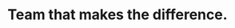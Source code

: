 ---
title: "Team that makes the difference."
subtitle: ""
# meta description
description: "We are specialized in developing forward-thinking digital products, bots, digital infrastructure, hybrid applications and websites. And we do this by bringing our customers through each phase of the implementation process with us."
draft: false
layout: "about"


# about
about:
  title: "We are a company that creates digital products and experiences for humans."
  content: "We are specialized in developing forward-thinking digital products, bots, digital infrastructure, hybrid applications and websites. And we do this by bringing our customers through each phase of the implementation process with us."
  image: "images/about.jpg"


# # founders_quote
# founders_quote:
#   name: "Charles Dickens"
#   subtitle: "The Founder, Bigspring LLC"
#   image: "images/avatar/02.jpg"
#   content: "We’re changing how product managers, developers, and data scientists plan, track, and govern analytics across organizations. Before Avo, teams were forced to choose between product delivery speed and reliable insights."


# # who_we_are
# who_we_are:
#   title: "Who we are?"
#   content: "We started in 2018 because we believe we can change the way organizations use data to make better decisions for their customers. We’ve been blown away by the impact BI has had on data quality and developer productivity for our customers. 
  
  
#   From startups to consumer it’s been incredible to see our product fundamentally change the way PMs, devs and data scientists collaborate to track and govern their analytics."


# our_mission
our_mission:
  title: "Expertise"
  content: "<ul style='list-style: none;'>
            <li>Digital Products</li>
            <li>Solutions Architecture</li>
            <li>Development</li>
            <li>Cloud</li>
            <li>Bots</li>
            <li>Digital infrastructure</li>
            <li>Hybrid solutions</li>
            <li>E-commerce</li>
            <li>Web</li>
            <li>Performance</li>
            <li>Tailored applications</li>
            </ul>"
  
  # title: "Our mission"
  # content: "Companies have never had to understand their customers better or faster. Consumers choose the product with the best experience and companies can’t afford to stall product decisions while waiting days or weeks for answers from a centralized BI team.
  
  
  # The industry gold standard has become to decentralize business intelligence, so that every team is autonomous in making data-driven decisions quickly."

# clients_logo_slider
clients_logo_slider:
  enable : true
  title: "Who trusts our judgment"
  logos:
  - "images/brands/lactapp-logo.png"
  - "images/brands/tas-logo.png"
  - "images/brands/1to1video-logo.png"
  - "images/brands/vertex-logo.png"
  - "images/brands/cognizant-logo.png"
#   - "images/brands/06-colored.png"
#   - "images/brands/03-colored.png"
#   - "images/brands/01-colored.png"
#   - "images/brands/02-colored.png"
#   - "images/brands/04-colored.png"
#   - "images/brands/05-colored.png"
#   - "images/brands/06-colored.png"


# fun facts
# fun_facts:
#   enable: true
#   title: "Fun facts about us"
#   fact_item:
#   - icon: "fas fa-fighter-jet"
#     counter: "80"
#     counter_suffix: "%"
#     content: "Spend 80% less time <br> on admin"

#   - icon: "far fa-dot-circle"
#     counter: "40"
#     counter_suffix: "x"
#     content: "Attract 40x more <br> the candidate"

#   - icon: "fas fa-dice"
#     counter: "83"
#     counter_suffix: "%"
#     content: "Reduce recruitment <br> agency spend"

#   - icon: "fas fa-dice-d6"
#     counter: "40"
#     counter_suffix: "%"
#     content: "Make hires 40% <br> faster"


# # features_box
# features_box:
#   enable: true
#   features_box_item:
#   - icon: "fas fa-file-signature"
#     title: "We care about <br> our customers"
#     content: "Curabitur aliquet quam id dui posuere blandit. Donec sollicitudin molestie malesuada praesent."

#   - icon: "fas fa-hands-helping"
#     title: "Your design partner now <br> and in the future"
#     content: "Curabitur aliquet quam id dui posuere blandit. Donec sollicitudin molestie malesuada praesent."
    
#   - icon: "fas fa-headset"
#     title: "Around the clock <br> support from day one"
#     content: "Curabitur aliquet quam id dui posuere blandit. Donec sollicitudin molestie malesuada praesent."


# # office_culture
# office_culture:
#   enable: true
#   title: "Our Office Culture"
#   content: "Create a best strategic tool, share it with your team and ensure it’s on track with intuitive dashboards."
#   images:
#   - image: "images/office-culture/03.jpg"
#     column: "3" # column will be [ 6 or 3 ]
#   - image: "images/office-culture/01.jpg"
#     column: "6" # column will be [ 6 or 3 ]
#   - image: "images/office-culture/02.jpg"
#     column: "3" # column will be [ 6 or 3 ]
#   - image: "images/office-culture/07.jpg"
#     column: "6" # column will be [ 6 or 3 ]
#   - image: "images/office-culture/06.jpg"
#     column: "3" # column will be [ 6 or 3 ]
#   - image: "images/office-culture/05.jpg"
#     column: "6" # column will be [ 6 or 3 ]

  # join_our_team: 
  #   title : "Want to Join our Team?"
  #   content : "Lorem ipsum dolor sit amet, consectetur adipiscing elit. Consequat eget amtempus eu at consecttur."
  #   button:
  #     enable : true
  #     label : "View open Positions"
  #     link : "career/"

# team_members
team_members:
- name: "David Pelayo"
  designation: "Director"
  image: "images/team/d.png"
  social_profile:
  - name: "Linkedin"
    icon: "fab fa-linkedin"
    link: "https://www.linkedin.com/in/davidpelayo/"

- name: "Cong Bach Hung"
  designation: "Senior Backend Engineer"
  image: "images/team/b.png"

- name: "Juan Luis Montero"
  designation: "Senior Consultant"
  image: "images/team/j.png"
  social_profile:
  - name: "Linkedin"
    icon: "fab fa-linkedin"
    link: "https://www.linkedin.com/in/juanlumontero/"

- name: "Khoa Pham"
  designation: "Senior DevOps"
  image: "images/team/k.png"
  social_profile:
  - name: "Linkedin"
    icon: "fab fa-linkedin"
    link: "https://www.linkedin.com/in/khoa-pham-610623174/"

- name: "Yann Torres"
  designation: "Senior Consultant"
  image: "images/team/y.png"
  social_profile:
  - name: "Linkedin"
    icon: "fab fa-linkedin"
    link: "https://www.linkedin.com/in/yann-torres/"

- name: "Tu Nguyen"
  designation: "Senior Backend Engineer"
  image: "images/team/tu.png"

- name: "Francisco Rey"
  designation: "Senior Backend Architect"
  image: "images/team/f.png"
  social_profile:
  - name: "Linkedin"
    icon: "fab fa-linkedin"
    link: "https://www.linkedin.com/in/francisco-r-6a231613a/"

- name: "Fujale Ahmed Shaik"
  designation: "Senior FullStack Engineer"
  image: "images/team/fu.png"
  social_profile:
  - name: "Linkedin"
    icon: "fab fa-linkedin"
    link: "https://www.linkedin.com/in/fujale-ahmed-shaik-a4633861/"
---